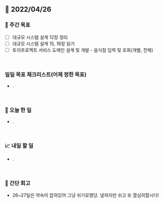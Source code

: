 ## 📅 2022/04/26


### 👏 주간 목표

- [ ] 대규모 시스템 설계 12장 정리
- [ ] 대규모 시스템 설계 15, 16장 읽기
- [ ] 토이프로젝트 서비스 도메인 설계 및 개발 - 음식점 입력 및 조회(개별, 전체)

<br/>

### 일일 목표 체크리스트(어제 정한 목표)

- .

<br/>

### 💯 오늘 한 일

- .

<br/>

### 📈 내일 할 일

- .

<br/>

### 🤔 간단 회고

- 26~27일은 약속이 잡혀있어 그냥 쉬기로했당. 낼까지만 쉬고 또 열심히합시다!




 




 








